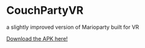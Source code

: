 # CouchPartyVR
a slightly improved version of Marioparty built for VR

[Download the APK here!](https://drive.google.com/file/d/1eclJNOZlcTXjL-3Z1qWe5eRkrYgweI_C/view?usp=sharing)
